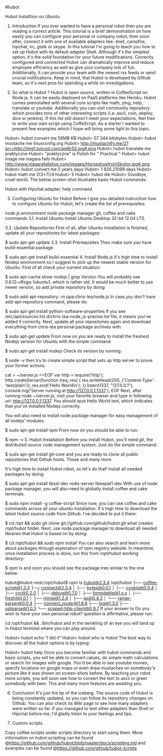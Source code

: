 #hubot

Hubot Installtion on Ubuntu

1. Introduction
If you ever wanted to have a personal robot then you are reading a correct article. This tutorial is a brief demonstration on how easily you can configure your personal or company robot, then soon after, connect it with one of available adapters like: shell, campfire, hipchat, irc, gtalk or skype. In this tutorial I'm going to teach you how to set up Hubot with its default adapter Shell. Although it's the simplest option, it's the solid foundation for your future modifications. 
Correctly configured and connected Hubot can dramatically improve and reduce employee efficiency as well as give your company lots of fun. Additionally, It can provide your team with the newest rss feeds or send crucial notifications. Keep in mind, that Hubot is developed by Github team, so it's next pros for spending a while on investigations.

2. So what is Hubot ?
Hubot is open source, written in CoffeeScript on Node.js. It can be easily deployed on PaaS platforms like Heroku. Hubot comes preinstalled with several core scripts like math, ping, help, translate or youtube. 
Additionally you can visit community repository which provides tons of other interesting scripts (i.a: ascii, coin, deploy, dice or jenkins). If this list still doesn't meet your expectations, feel free to write your own script using CoffeScript. 
As a starter I wanted to present few examples which I hope will bring some light to this topic.

Hubot> hubot convert me 56MB KB
Hubot> 57 344 kilobytes
Hubot> hubot mustache me linuxconfig.org
Hubot> http://mustachify.me/2?src=http://img1.tuicool.com/aqi6r52.jpg#.png
Hubot> hubot translate me praktyczne
Hubot> "praktyczne" is Polish for " Practical "
Hubot> hubot image me niagara falls
Hubot> http://www.niagarafallslive.com/images/HorseshoefromSkylon.jpg#.png
Hubot> hubot convert me 5 years days
Hubot> 1 826.21099 days
Hubot> hubot math me 2(3+7)/4
Hubot> 5
Hubot> hubot die
Hubot> Goodbye, cruel world.
The below screen-shot illustrates basic Hubot commands:



Hubot with Hipchat adapter, help command

3. Configuring Ubuntu for Hubot
Before I give you detailed instruction how to configure Ubuntu for Hubot, let's create the list of prerequisites:

node.js environment
node package manager
git, coffee and cake commands
3.1. Install Ubuntu
Install Ubuntu Desktop 32-bit 12.04 LTS.

3.2. Update Repositories
First of all, after Ubuntu installation is finished, update all your repositories for latest packages:

$ sudo apt-get update
3.3. Install Prerequisites
Then make sure you have build-essential package.

$ sudo apt-get install build-essential
4. Install Node.js
It's high time to install Nodejs environment so I suggest to pick up the newest stable version for Ubuntu. First of all check your current situation:

$ sudo apt-cache show nodejs | grep Version
You will probably see 0.6.12~dfsgq-1ubuntu1, which is rather old. It would be much better to use newer version, so add private repository by doing:

$ sudo add-apt-repository -m ppa:chris-lea/node.js 
In case,you don't have add-apt-repository command, please do:

$ sudo apt-get install python-software-properties
If you see /etc/apt/sources.list.d/chris-lea-node_js-precise.list file, it means you've added it correctly. Next, update all your repositories again and download everything from chris-lea personal package archives with:

$ sudo apt-get update
From now on you are ready to install the freshest Nodejs version for Ubuntu with the simple command:

$ sudo apt-get install nodejs
Check its version by running:

$ node -v 
then try to create simple script that sets up http server to prove your former actions.

cat > ~/server.js <<EOF
var http = require('http');
http.createServer(function (req, res) {
res.writeHead(200, {'Content-Type': 'text/plain'});
res.end('Hello World\n');
}).listen(1337, "127.0.0.1");
console.log('Server running at http://127.0.0.1:1337');
EOF
Next, after running node ~/server.js, visit your favorite browser and type in following url: http://127.0.0.1:1337. You should spot Hello World text, which indicates that you've installed Nodejs correctly.

You will also need to install node package manager for easy management of all nodejs' modules.

$ sudo apt-get install npm
From now on you should be able to run:

$ npm -v
5. Hubot Installation
Before you install Hubot, you'll need git, the distributed source code management system. Just do the simple command:

 $ sudo apt-get install git-core
and you are ready to clone all public repositories that Github hosts. Those and many more.

It's high time to install Hubot robot, so let's do that! Install all needed packages by doing:

$ sudo apt-get install libssl-dev redis-server libexpat1-dev
With use of node package manager, you will also need to globally install coffee and cake terminals.

$ sudo npm install -g coffee-script
Since now, you can use coffee and cake commands across all your ubuntu installation. It's high time to download the latest Hubot source code from Github. I've decided to put it there:

$ cd /opt && sudo git clone git://github.com/github/hubot.git
what creates /opt/hubot folder. Next, use node package manager to download all needed libraries that Hubot is based on by doing:

$ cd /opt/hubot && sudo npm install 
You can also search and learn more about packages through exploration of npm registry website. In meantime, once installation process is done, run this from /opt/hubot working directory:

 $ npm ls 
and soon you should see the package tree similar to the one below.

hubot@hubot-nest:/opt/hubot$ npm ls
hubot@2.3.4 /opt/hubot
├── coffee-script@1.3.3
├─┬ connect@2.3.4
│ ├── bytes@0.0.1
│ ├── cookie@0.0.4
│ ├── crc@0.2.0
│ ├── debug@0.7.0
│ ├── formidable@1.x.x
│ ├── fresh@0.0.1
│ ├── mime@1.2.4
│ ├── qs@0.4.2
│ └── range-parser@0.0.4
├── connect_router@1.8.6
├── log@1.3.0
├── optparse@1.0.3
└── scoped-http-client@0.9.7
If your answer to Do you wish to have your own personal robot? question is affirmative, please run:

 cd /opt/hubot && ./bin/hubot 
and in the twinkling of an eye you will land up in Hubot terminal where you can play around.

Hubot> hubot echo “I did it”
Hubot> hubot who is Hubot
The best way to discover all the hubot options is by typing:

Hubot> hubot help
Once you become familiar with hubot commands and basic scripts, you will be able to convert values, do simple math calculations or search for images with google. You'd be able to see youtube movies, specify locations on google maps or even draw mustaches on somebody's picture like it was shown on screen-shots before. By teaching your robot more scripts, you will soon see how to convert the text to ascii or greet somebody with beer. This and many more features are awaiting you.

6. Conclusion
It's just the tip of the iceberg. The source code of Hubot is being constantly updated, so you can follow its repository changes on Github. You can also check its Wiki page to see how many adapters were written so far. If you managed to test other adapters than Shell or Hipchat before me, I'd gladly listen to your feelings and tips.

7. Custom scripts

Copy coffee scripts under scripts directory to start using them. More information on hubot scripting can be found @https://github.com/github/hubot/blob/master/docs/scripting.md  and examples can be found @https://github.com/github/hubot-scripts
